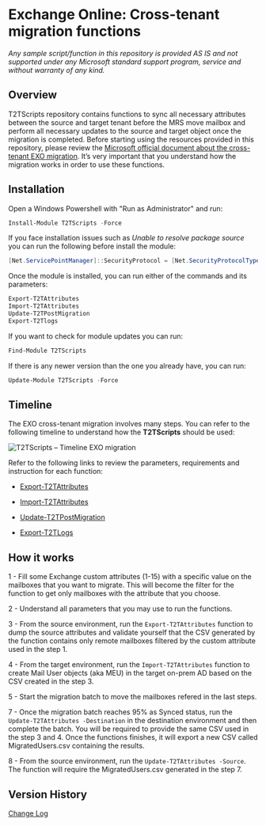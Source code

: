 ﻿# Exchange Online: Cross-tenant migration functions

*Any sample script/function in this repository is provided AS IS and not supported under any Microsoft standard support program, service and without warranty of any kind.*

## Overview

T2TScripts repository contains functions to sync all necessary attributes between the source and target tenant before the MRS move mailbox and perform all necessary updates to the source and target object once the migration is completed. Before starting using the resources provided in this repository, please review the [Microsoft official document about the cross-tenant EXO migration](https://docs.microsoft.com/en-us/microsoft-365/enterprise/cross-tenant-mailbox-migration). It’s very important that you understand how the migration works in order to use these functions.


## Installation

 Open a Windows Powershell with "Run as Administrator" and run:
``` powershell
Install-Module T2TScripts -Force
```

If you face installation issues such as *Unable to resolve package source* you can run the following before install the module:
``` powershell
[Net.ServicePointManager]::SecurityProtocol = [Net.SecurityProtocolType]::Tls12
```

Once the module is installed, you can run either of the commands and its parameters:
``` powershell
Export-T2TAttributes
Import-T2TAttributes
Update-T2TPostMigration
Export-T2Tlogs
```

If you want to check for module updates you can run:
``` powershell
Find-Module T2TScripts
```

If there is any newer version than the one you already have, you can run:
``` powershell
Update-Module T2TScripts -Force
```


## Timeline

The EXO cross-tenant migration involves many steps. You can refer to the following timeline to understand how the **T2TScripts** should be used:

![T2TScripts – Timeline EXO migration](https://user-images.githubusercontent.com/43185536/115865890-35f0d980-a439-11eb-857f-783643424dcd.png)

Refer to the following links to review the parameters, requirements and instruction for each function:

- [Export-T2TAttributes](/T2TScripts/functions/Export-T2TAttributes.md)

- [Import-T2TAttributes](/T2TScripts/functions/Import-T2TAttributes.md)

- [Update-T2TPostMigration](/T2TScripts/functions/Update-T2TPostMigration.md)

- [Export-T2TLogs](/T2TScripts/functions/Export-T2TLogs.md)


## How it works

1 - Fill some Exchange custom attributes (1-15) with a specific value on the mailboxes that you want to migrate. This will become the filter for the function to get only mailboxes with the attribute that you choose.

2 - Understand all parameters that you may use to run the functions.

3 - From the source environment, run the `Export-T2TAttributes` function to dump the source attributes and validate yourself that the CSV generated by the function contains only remote mailboxes filtered by the custom attribute used in the step 1.

4 - From the target environment, run the `Import-T2TAttributes` function to create Mail User objects (aka MEU) in the target on-prem AD based on the CSV created in the step 3.

5 - Start the migration batch to move the mailboxes refered in the last steps.

7 - Once the migration batch reaches 95% as Synced status, run the `Update-T2TAttributes -Destination` in the destination environment and then complete the batch. You will be required to provide the same CSV used in the step 3 and 4. Once the functions finishes, it will export a new CSV called MigratedUsers.csv containing the results.

8 - From the source environment, run the `Update-T2TAttributes -Source`. The function will require the MigratedUsers.csv generated in the step 7.


## Version History

[Change Log](/T2TScripts/changelog.md)